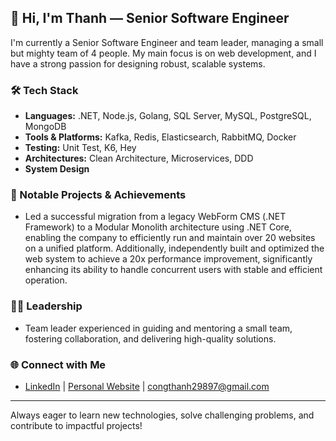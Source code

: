 ## 👋 Hi, I'm Thanh — Senior Software Engineer

I'm currently a Senior Software Engineer and team leader, managing a small but mighty team of 4 people. My main focus is on web development, and I have a strong passion for designing robust, scalable systems.

### 🛠️ Tech Stack
- **Languages:** .NET, Node.js, Golang, SQL Server, MySQL, PostgreSQL, MongoDB
- **Tools & Platforms:** Kafka, Redis, Elasticsearch, RabbitMQ, Docker
- **Testing:** Unit Test, K6, Hey
- **Architectures:** Clean Architecture, Microservices, DDD
- **System Design** 

### 🚀 Notable Projects & Achievements
- Led a successful migration from a legacy WebForm CMS (.NET Framework) to a Modular Monolith architecture using .NET Core, enabling the company to efficiently run and maintain over 20 websites on a unified platform. Additionally, independently built and optimized the web system to achieve a 20x performance improvement, significantly enhancing its ability to handle concurrent users with stable and efficient operation.

### 👨‍💻 Leadership
- Team leader experienced in guiding and mentoring a small team, fostering collaboration, and delivering high-quality solutions.

### 🌐 Connect with Me
- [LinkedIn](#) | [Personal Website](#) | [congthanh29897@gmail.com](#)  

---

Always eager to learn new technologies, solve challenging problems, and contribute to impactful projects!
